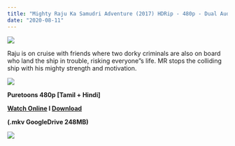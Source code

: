 ```yaml
---
title: "Mighty Raju Ka Samudri Adventure (2017) HDRip - 480p - Dual Aud [Tamil + Hindi] - x264 - 250MB"
date: "2020-08-11"
---
```


[![](https://1.bp.blogspot.com/-qtw58gXeJUo/Xy6-VdDV87I/AAAAAAAABFA/Ga2vTzORi002LYK4pmBDOc1w2tW07TtFwCLcBGAsYHQ/s640/mighty-raju.jpg)](https://1.bp.blogspot.com/-qtw58gXeJUo/Xy6-VdDV87I/AAAAAAAABFA/Ga2vTzORi002LYK4pmBDOc1w2tW07TtFwCLcBGAsYHQ/s1224/mighty-raju.jpg)

Raju is on cruise with friends where two dorky criminals are also on board who land the ship in trouble, risking everyone”s life. MR stops the colliding ship with his mighty strength and motivation.

[](https://1.bp.blogspot.com/-k65POI1PBU4/XJ-DPWzpvkI/AAAAAAAAAag/d-DJiJNifeI8jyqs_e9XhUwmMhi3PjKPgCPcBGAYYCw/s168/ezgif-4-b0c2339f90.gif)[![](https://1.bp.blogspot.com/-fai1ZuUwnbA/XIjy2aT4irI/AAAAAAAAANw/7rEO6tENJrUFG3goDQKkqoL-8fDxd-o3gCK4BGAsYHg/d/torrborder.gif)](https://1.bp.blogspot.com/-fai1ZuUwnbA/XIjy2aT4irI/AAAAAAAAANw/7rEO6tENJrUFG3goDQKkqoL-8fDxd-o3gCK4BGAsYHg/s500/torrborder.gif)

**Puretoons 480p \[Tamil + Hindi\]**

 **[Watch Online](https://drive.google.com/file/d/1yD89Ffaepg5oSJj48G_Y2mhKb2HDSKH8/view?usp=sharing) I [Download](https://drive.google.com/u/0/uc?id=1yD89Ffaepg5oSJj48G_Y2mhKb2HDSKH8&export=download)**

**(.mkv GoogleDrive 248MB)**

[![](https://1.bp.blogspot.com/-fai1ZuUwnbA/XIjy2aT4irI/AAAAAAAAANw/7rEO6tENJrUFG3goDQKkqoL-8fDxd-o3gCK4BGAsYHg/d/torrborder.gif)](https://1.bp.blogspot.com/-fai1ZuUwnbA/XIjy2aT4irI/AAAAAAAAANw/7rEO6tENJrUFG3goDQKkqoL-8fDxd-o3gCK4BGAsYHg/s500/torrborder.gif)
